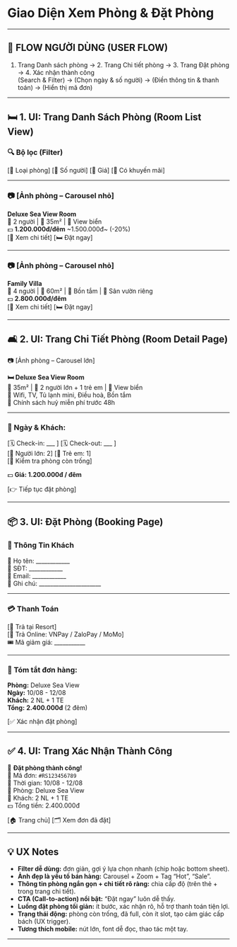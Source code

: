# Giao Diện Xem Phòng & Đặt Phòng

---

## 📍 FLOW NGƯỜI DÙNG (USER FLOW)

1. Trang Danh sách phòng → 2. Trang Chi tiết phòng → 3. Trang Đặt phòng → 4. Xác nhận thành công  
   (Search & Filter) → (Chọn ngày & số người) → (Điền thông tin & thanh toán) → (Hiển thị mã đơn)

---

## 🛏️ 1. UI: Trang Danh Sách Phòng (Room List View)

### 🔍 Bộ lọc (Filter)
[🔘 Loại phòng] [🔘 Số người] [🔘 Giá] [🔘 Có khuyến mãi]

---

### 📷 [Ảnh phòng – Carousel nhỏ]
**Deluxe Sea View Room**  
👥 2 người | 📏 35m² | 🌊 View biển  
💵 **1.200.000đ/đêm**  ~1.500.000đ~ (-20%)  
[📄 Xem chi tiết]   [🛏️ Đặt ngay]

---

### 📷 [Ảnh phòng – Carousel nhỏ]
**Family Villa**  
👥 4 người | 📏 60m² | 🛁 Bồn tắm | 🌳 Sân vườn riêng  
💵 **2.800.000đ/đêm**  
[📄 Xem chi tiết]   [🛏️ Đặt ngay]

---

## 🛋️ 2. UI: Trang Chi Tiết Phòng (Room Detail Page)

📷 [Ảnh phòng – Carousel lớn]

**🛏️ Deluxe Sea View Room**  
📏 35m² | 👥 2 người lớn + 1 trẻ em | 🌊 View biển  
🛁 Wifi, TV, Tủ lạnh mini, Điều hoà, Bồn tắm  
📌 Chính sách huỷ miễn phí trước 48h

---

### 📅 Ngày & Khách:
[🗓️ Check-in: ___ ]   [🗓️ Check-out: ___ ]  
[👤 Người lớn: 2] [👶 Trẻ em: 1]  
[🔎 Kiểm tra phòng còn trống]

💵 **Giá: 1.200.000đ / đêm**

[👉 Tiếp tục đặt phòng]

---

## 📦 3. UI: Đặt Phòng (Booking Page)

### 📝 Thông Tin Khách
👤 Họ tên: ____________  
📱 SĐT: ____________  
📧 Email: ____________  
📝 Ghi chú: ______________________

---

### 💳 Thanh Toán
[🔘 Trả tại Resort]  
[🔘 Trả Online: VNPay / ZaloPay / MoMo]  
🎟️ Mã giảm giá: ___________

---

### 🧾 Tóm tắt đơn hàng:
**Phòng:** Deluxe Sea View  
**Ngày:** 10/08 - 12/08  
**Khách:** 2 NL + 1 TE  
**Tổng:** **2.400.000đ** (2 đêm)

[✅ Xác nhận đặt phòng]

---

## ✅ 4. UI: Trang Xác Nhận Thành Công

🎉 **Đặt phòng thành công!**  
🧾 Mã đơn: `#RS123456789`  
📅 Thời gian: 10/08 - 12/08  
🏨 Phòng: Deluxe Sea View  
👥 Khách: 2 NL + 1 TE  
💵 Tổng tiền: 2.400.000đ

[🏠 Trang chủ]   [🗂️ Xem đơn đã đặt]

---

## 💡 UX Notes

- **Filter dễ dùng:** đơn giản, gợi ý lựa chọn nhanh (chip hoặc bottom sheet).
- **Ảnh đẹp là yếu tố bán hàng:** Carousel + Zoom + Tag “Hot”, “Sale”.
- **Thông tin phòng ngắn gọn + chi tiết rõ ràng:** chia cấp độ (trên thẻ + trong trang chi tiết).
- **CTA (Call-to-action) nổi bật:** “Đặt ngay” luôn dễ thấy.
- **Luồng đặt phòng tối giản:** ít bước, xác nhận rõ, hỗ trợ thanh toán tiện lợi.
- **Trạng thái động:** phòng còn trống, đã full, còn ít slot, tạo cảm giác cấp bách (UX trigger).
- **Tương thích mobile:** nút lớn, font dễ đọc, thao tác một tay.

---

